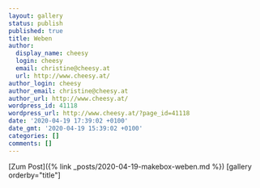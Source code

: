```yaml
---
layout: gallery
status: publish
published: true
title: Weben
author:
  display_name: cheesy
  login: cheesy
  email: christine@cheesy.at
  url: http://www.cheesy.at/
author_login: cheesy
author_email: christine@cheesy.at
author_url: http://www.cheesy.at/
wordpress_id: 41118
wordpress_url: http://www.cheesy.at/?page_id=41118
date: '2020-04-19 17:39:02 +0100'
date_gmt: '2020-04-19 15:39:02 +0100'
categories: []
comments: []
---
```


[Zum Post]({% link _posts/2020-04-19-makebox-weben.md %})
[gallery orderby="title"]
